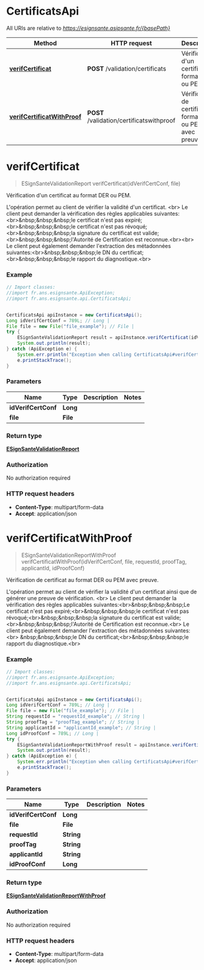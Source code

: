 # CertificatsApi

All URIs are relative to *https://esignsante.asipsante.fr/{basePath}*

Method | HTTP request | Description
------------- | ------------- | -------------
[**verifCertificat**](CertificatsApi.md#verifCertificat) | **POST** /validation/certificats | Vérification d&#x27;un certificat au format DER ou PEM.
[**verifCertificatWithProof**](CertificatsApi.md#verifCertificatWithProof) | **POST** /validation/certificatswithproof | Vérification de certificat au format DER ou PEM avec preuve.

<a name="verifCertificat"></a>
# **verifCertificat**
> ESignSanteValidationReport verifCertificat(idVerifCertConf, file)

Vérification d&#x27;un certificat au format DER ou PEM.

L&#x27;opération permet au client de vérifier la validité d&#x27;un certificat. &lt;br&gt; Le client peut demander la vérification des règles applicables suivantes:&lt;br&gt;&amp;nbsp;&amp;nbsp;&amp;nbsp;le certificat n&#x27;est pas expiré;&lt;br&gt;&amp;nbsp;&amp;nbsp;&amp;nbsp;le certificat n&#x27;est pas révoqué;&lt;br&gt;&amp;nbsp;&amp;nbsp;&amp;nbsp;la signature du certificat est valide;&lt;br&gt;&amp;nbsp;&amp;nbsp;&amp;nbsp;l&#x27;Autorité de Certification est reconnue.&lt;br&gt;&lt;br&gt; Le client peut également demander l&#x27;extraction des métadonnées suivantes:&lt;br&gt;&amp;nbsp;&amp;nbsp;&amp;nbsp;le DN du certificat;&lt;br&gt;&amp;nbsp;&amp;nbsp;&amp;nbsp;le rapport du diagnostique.&lt;br&gt;

### Example
```java
// Import classes:
//import fr.ans.esignsante.ApiException;
//import fr.ans.esignsante.api.CertificatsApi;


CertificatsApi apiInstance = new CertificatsApi();
Long idVerifCertConf = 789L; // Long | 
File file = new File("file_example"); // File | 
try {
    ESignSanteValidationReport result = apiInstance.verifCertificat(idVerifCertConf, file);
    System.out.println(result);
} catch (ApiException e) {
    System.err.println("Exception when calling CertificatsApi#verifCertificat");
    e.printStackTrace();
}
```

### Parameters

Name | Type | Description  | Notes
------------- | ------------- | ------------- | -------------
 **idVerifCertConf** | **Long**|  |
 **file** | **File**|  |

### Return type

[**ESignSanteValidationReport**](ESignSanteValidationReport.md)

### Authorization

No authorization required

### HTTP request headers

 - **Content-Type**: multipart/form-data
 - **Accept**: application/json

<a name="verifCertificatWithProof"></a>
# **verifCertificatWithProof**
> ESignSanteValidationReportWithProof verifCertificatWithProof(idVerifCertConf, file, requestId, proofTag, applicantId, idProofConf)

Vérification de certificat au format DER ou PEM avec preuve.

L&#x27;opération permet au client de vérifier la validité d&#x27;un certificat ainsi que de générer une preuve de vérification. &lt;br&gt;  Le client peut demander la vérification des règles applicables suivantes:&lt;br&gt;&amp;nbsp;&amp;nbsp;&amp;nbsp;Le certificat n&#x27;est pas expiré;&lt;br&gt;&amp;nbsp;&amp;nbsp;&amp;nbsp;le certificat n&#x27;est pas révoqué;&lt;br&gt;&amp;nbsp;&amp;nbsp;&amp;nbsp;la signature du certificat est valide;&lt;br&gt;&amp;nbsp;&amp;nbsp;&amp;nbsp;l&#x27;Autorité de Certification est reconnue.&lt;br&gt; Le client peut également demander l&#x27;extraction des métadonnées suivantes:&lt;br&gt; &amp;nbsp;&amp;nbsp;&amp;nbsp;le DN du certificat;&lt;br&gt;&amp;nbsp;&amp;nbsp;&amp;nbsp;le rapport du diagnostique.&lt;br&gt;

### Example
```java
// Import classes:
//import fr.ans.esignsante.ApiException;
//import fr.ans.esignsante.api.CertificatsApi;


CertificatsApi apiInstance = new CertificatsApi();
Long idVerifCertConf = 789L; // Long | 
File file = new File("file_example"); // File | 
String requestId = "requestId_example"; // String | 
String proofTag = "proofTag_example"; // String | 
String applicantId = "applicantId_example"; // String | 
Long idProofConf = 789L; // Long | 
try {
    ESignSanteValidationReportWithProof result = apiInstance.verifCertificatWithProof(idVerifCertConf, file, requestId, proofTag, applicantId, idProofConf);
    System.out.println(result);
} catch (ApiException e) {
    System.err.println("Exception when calling CertificatsApi#verifCertificatWithProof");
    e.printStackTrace();
}
```

### Parameters

Name | Type | Description  | Notes
------------- | ------------- | ------------- | -------------
 **idVerifCertConf** | **Long**|  |
 **file** | **File**|  |
 **requestId** | **String**|  |
 **proofTag** | **String**|  |
 **applicantId** | **String**|  |
 **idProofConf** | **Long**|  |

### Return type

[**ESignSanteValidationReportWithProof**](ESignSanteValidationReportWithProof.md)

### Authorization

No authorization required

### HTTP request headers

 - **Content-Type**: multipart/form-data
 - **Accept**: application/json

